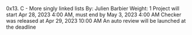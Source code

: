 0x13. C - More singly linked lists
 By: Julien Barbier
 Weight: 1
 Project will start Apr 28, 2023 4:00 AM, must end by May 3, 2023 4:00 AM
 Checker was released at Apr 29, 2023 10:00 AM
 An auto review will be launched at the deadline
